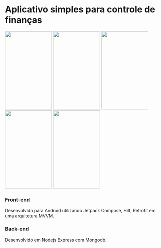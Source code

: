 # Aplicativo simples para controle de finanças
<p float="left">
  <img src="https://user-images.githubusercontent.com/44944936/154816912-e4bebeab-93ca-49fd-82b8-93a909034103.png" data-canonical-src="https://gyazo.com/eb5c5741b6a9a16c692170a41a49c858.png" width="150" height="250"/>

<img src="https://user-images.githubusercontent.com/44944936/154816913-180d4971-2755-4aaf-aaae-5101493bc6cc.png" data-canonical-src="https://gyazo.com/eb5c5741b6a9a16c692170a41a49c858.png"  width="150" height="250"/>

<img src="https://user-images.githubusercontent.com/44944936/154756533-8ea70876-0f3b-4c6d-be15-6aa01f1d8a7d.png" data-canonical-src="https://gyazo.com/eb5c5741b6a9a16c692170a41a49c858.png"  width="150" height="250"/>

<img src="https://user-images.githubusercontent.com/44944936/154756538-cddce537-d8b7-4ee8-a983-dee924a33a7a.png" data-canonical-src="https://gyazo.com/eb5c5741b6a9a16c692170a41a49c858.png"  width="150" height="250"/>

<img src="https://user-images.githubusercontent.com/44944936/154756523-25841c54-f4f2-4c8d-b3bd-1eecac160fb5.png" data-canonical-src="https://gyazo.com/eb5c5741b6a9a16c692170a41a49c858.png"  width="150" height="250"/>
</p>


### Front-end

Desenvolvido para Android utilizando Jetpack Compose, Hilt, Retrofit em uma arquitetura MVVM.

### Back-end

Desenvolvido em Nodejs Express com Mongodb.

